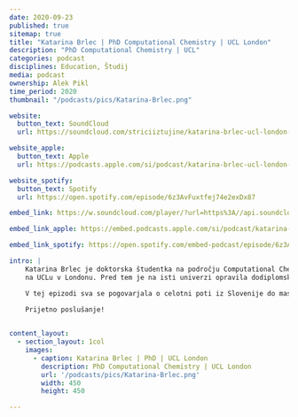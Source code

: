 ```yaml
---
date: 2020-09-23
published: true 
sitemap: true
title: "Katarina Brlec | PhD Computational Chemistry | UCL London" 
description: "PhD Computational Chemistry | UCL"
categories: podcast
disciplines: Education, Študij 
media: podcast
ownership: Alek Pikl
time_period: 2020
thumbnail: "/podcasts/pics/Katarina-Brlec.png"

website:
  button_text: SoundCloud
  url: https://soundcloud.com/striciiztujine/katarina-brlec-ucl-london-phd-computational-chemistry/s-CoNXVD2mZqC 

website_apple:
  button_text: Apple
  url: https://podcasts.apple.com/si/podcast/katarina-brlec-ucl-london-phd-computational-chemistry/id1435290632?i=1000491696776

website_spotify:
  button_text: Spotify
  url: https://open.spotify.com/episode/6z3AvFuxtfej74e2exDx87

embed_link: https://w.soundcloud.com/player/?url=https%3A//api.soundcloud.com/tracks/784028644%3Fsecret_token%3Ds-CoNXVD2mZqC&color=%23ff5500&auto_play=false&hide_related=false&show_comments=true&show_user=true&show_reposts=false&show_teaser=true

embed_link_apple: https://embed.podcasts.apple.com/si/podcast/katarina-brlec-ucl-london-phd-computational-chemistry/id1435290632?i=1000491696776

embed_link_spotify: https://open.spotify.com/embed-podcast/episode/6z3AvFuxtfej74e2exDx87

intro: |
    Katarina Brlec je doktorska študentka na področju Computational Chemistry 
    na UCLu v Londonu. Pred tem je na isti univerzi opravila dodiplomski študij kemije. 

    V tej epizodi sva se pogovarjala o celotni poti iz Slovenije do masterja in začetka doktorata. Zakaj se odločila za doktorat in ne za kariero pri Deloittu, kjer je imela ponujeno službo? Zakaj prav computational kemija? Kaj pravzaprav počne kot doktorska študentka? 
    
    Prijetno poslušanje!


content_layout:
  - section_layout: 1col
    images:
      - caption: Katarina Brlec | PhD | UCL London  
        description: PhD Computational Chemistry | UCL London
        url: '/podcasts/pics/Katarina-Brlec.png'
        width: 450 
        height: 450

---
```

